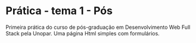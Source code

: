 # Prática - tema 1 - Pós
Primeira prática do curso de pós-graduação em Desenvolvimento Web Full Stack pela Unopar.
Uma página Html simples com formulários.
